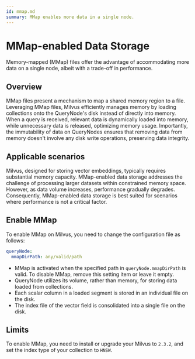 ```yaml
---
id: mmap.md
summary: MMap enables more data in a single node.
---
```


# MMap-enabled Data Storage

Memory-mapped (MMap) files offer the advantage of accommodating more data on a single node, albeit with a trade-off in performance.

## Overview

MMap files present a mechanism to map a shared memory region to a file. Leveraging MMap files, Milvus efficiently manages memory by loading collections onto the QueryNode's disk instead of directly into memory. When a query is received, relevant data is dynamically loaded into memory, while unnecessary data is released, optimizing memory usage. Importantly, the immutability of data on QueryNodes ensures that removing data from memory doesn't involve any disk write operations, preserving data integrity.

## Applicable scenarios

Milvus, designed for storing vector embeddings, typically requires substantial memory capacity. MMap-enabled data storage addresses the challenge of processing larger datasets within constrained memory space. However, as data volume increases, performance gradually degrades. Consequently, MMap-enabled data storage is best suited for scenarios where performance is not a critical factor.

## Enable MMap

To enable MMap on Milvus, you need to change the configuration file as follows:

```yaml
queryNode:
  mmapDirPath: any/valid/path
```

<div class="alert notes">

- MMap is activated when the specified path in `queryNode.mmapDirPath` is valid. To disable MMap, remove this setting item or leave it empty.
- QueryNode utilizes its volume, rather than memory, for storing data loaded from collections.
- Each scalar column in a loaded segment is stored in an individual file on the disk.
- The index file of the vector field is consolidated into a single file on the disk.

</div>

## Limits

To enable MMap, you need to install or upgrade your Milvus to `2.3.2`, and set the index type of your collection to `HNSW`.